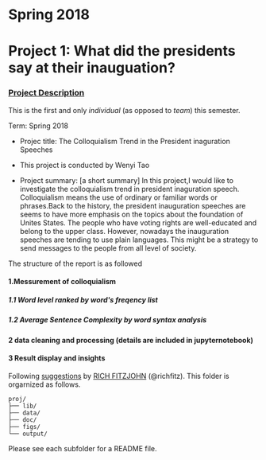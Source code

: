 # Spring 2018
# Project 1: What did the presidents say at their inauguation?


### [Project Description](doc/)
This is the first and only *individual* (as opposed to *team*) this semester. 

Term: Spring 2018

+ Projec title: The Colloquialism Trend in the President inaguration Speeches
+ This project is conducted by Wenyi Tao

+ Project summary: [a short summary] In this project,I would like to investigate the colloquialism trend in president inaguration speech. Colloquialism means the use of ordinary or familiar words or phrases.Back to the history, the president inauguration speeches are seems to have more emphasis on the topics about the foundation of Unites States. The people who have voting rights are well-educated and belong to the upper class. However, nowadays the inauguration speeches are tending to use plain languages. This might be a strategy to send messages to the people from all level of society. 

The structure of the report is as followed
#### 1.Messurement of colloquialism
##### 1.1 Word level ranked by word's freqency list
##### 1.2 Average Sentence Complexity by word syntax analysis
#### 2 data cleaning and processing (details are included in jupyternotebook)
#### 3 Result display and insights


Following [suggestions](http://nicercode.github.io/blog/2013-04-05-projects/) by [RICH FITZJOHN](http://nicercode.github.io/about/#Team) (@richfitz). This folder is orgarnized as follows.

```
proj/
├── lib/
├── data/
├── doc/
├── figs/
└── output/
```

Please see each subfolder for a README file.
